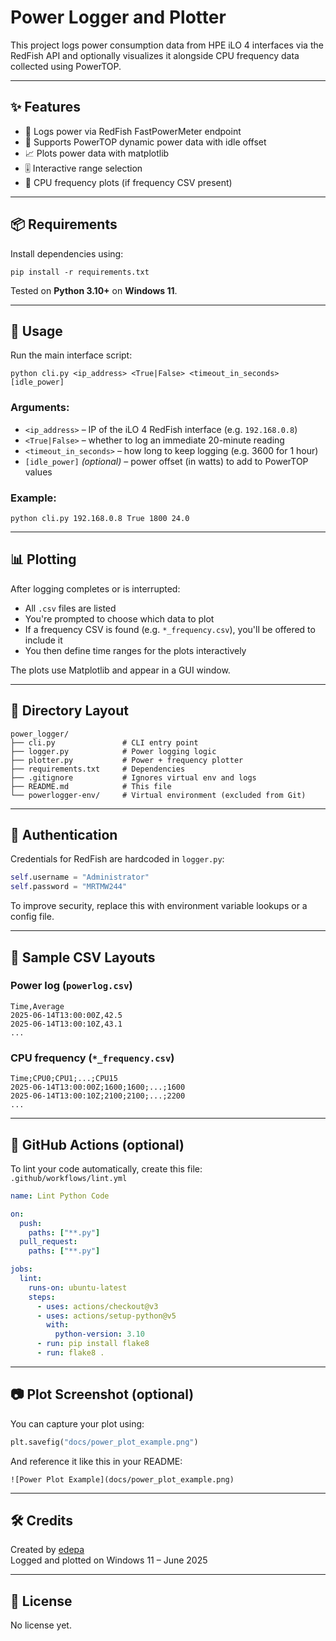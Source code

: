 # Power Logger and Plotter

This project logs power consumption data from HPE iLO 4 interfaces via the RedFish API and optionally visualizes it alongside CPU frequency data collected using PowerTOP.

---

## ✨ Features

- 🔌 Logs power via RedFish FastPowerMeter endpoint
- 🧠 Supports PowerTOP dynamic power data with idle offset
- 📈 Plots power data with matplotlib
- 🎚️ Interactive range selection
- 🧠 CPU frequency plots (if frequency CSV present)

---

## 📦 Requirements

Install dependencies using:

```
pip install -r requirements.txt
```

Tested on **Python 3.10+** on **Windows 11**.

---

## 🚀 Usage

Run the main interface script:

```
python cli.py <ip_address> <True|False> <timeout_in_seconds> [idle_power]
```

### Arguments:

- `<ip_address>` – IP of the iLO 4 RedFish interface (e.g. `192.168.0.8`)
- `<True|False>` – whether to log an immediate 20-minute reading
- `<timeout_in_seconds>` – how long to keep logging (e.g. 3600 for 1 hour)
- `[idle_power]` *(optional)* – power offset (in watts) to add to PowerTOP values

### Example:

```
python cli.py 192.168.0.8 True 1800 24.0
```

---

## 📊 Plotting

After logging completes or is interrupted:
- All `.csv` files are listed
- You're prompted to choose which data to plot
- If a frequency CSV is found (e.g. `*_frequency.csv`), you'll be offered to include it
- You then define time ranges for the plots interactively

The plots use Matplotlib and appear in a GUI window.

---

## 📁 Directory Layout

```
power_logger/
├── cli.py               # CLI entry point
├── logger.py            # Power logging logic
├── plotter.py           # Power + frequency plotter
├── requirements.txt     # Dependencies
├── .gitignore           # Ignores virtual env and logs
├── README.md            # This file
└── powerlogger-env/     # Virtual environment (excluded from Git)
```

---

## 🔐 Authentication

Credentials for RedFish are hardcoded in `logger.py`:

```python
self.username = "Administrator"
self.password = "MRTMW244"
```

To improve security, replace this with environment variable lookups or a config file.

---

## 📎 Sample CSV Layouts

### Power log (`powerlog.csv`)
```
Time,Average
2025-06-14T13:00:00Z,42.5
2025-06-14T13:00:10Z,43.1
...
```

### CPU frequency (`*_frequency.csv`)
```
Time;CPU0;CPU1;...;CPU15
2025-06-14T13:00:00Z;1600;1600;...;1600
2025-06-14T13:00:10Z;2100;2100;...;2200
...
```

---

## 🧪 GitHub Actions (optional)

To lint your code automatically, create this file:  
`.github/workflows/lint.yml`

```yaml
name: Lint Python Code

on:
  push:
    paths: ["**.py"]
  pull_request:
    paths: ["**.py"]

jobs:
  lint:
    runs-on: ubuntu-latest
    steps:
      - uses: actions/checkout@v3
      - uses: actions/setup-python@v5
        with:
          python-version: 3.10
      - run: pip install flake8
      - run: flake8 .
```

---

## 📷 Plot Screenshot (optional)

You can capture your plot using:

```python
plt.savefig("docs/power_plot_example.png")
```

And reference it like this in your README:

```
![Power Plot Example](docs/power_plot_example.png)
```

---

## 🛠️ Credits

Created by [edepa](https://github.com/edepa)  
Logged and plotted on Windows 11 – June 2025

---

## 🧭 License

No license yet.
